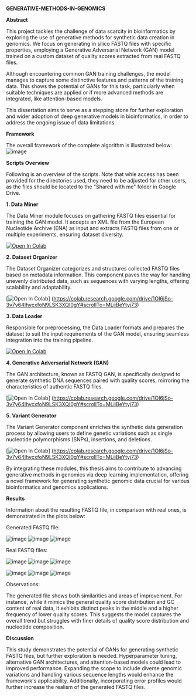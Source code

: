 **GENERATIVE-METHODS-IN-GENOMICS**

**Abstract**

This project tackles the challenge of data scarcity in bioinformatics by exploring the use of generative methods for synthetic data creation in genomics. We focus on generating in silico FASTQ files with specific properties, employing a Generative Adversarial Network (GAN) model trained on a custom dataset of quality scores extracted from real FASTQ files. 

Although encountering common GAN training challenges, the model manages to capture some distinctive features and patterns of the  training data. This shows the potential of GANs for this task, particularly when suitable techniques are applied or if  more advanced methods are integrated, like attention-based models. 

This dissertation aims to serve as a stepping stone for further exploration and wider adoption of deep generative models in bioinformatics, in order to address the ongoing issue of data limitations.

**Framework**

The overall framework of the complete algorithm is illustrated below:
![image](https://github.com/user-attachments/assets/ce45287a-fe6e-48ce-b702-94f9f615421f)

**Scripts Overview**

Following is an overview of the scripts. Note that whle access has been provided for the directories used, they need to be adjusted for other users, as the files should be located to the "Shared with me" folder in Google Drive.

**1. Data Miner**

The Data Miner module focuses on gathering FASTQ files essential for training the GAN model. It accepts an XML file from the European Nucleotide Archive (ENA) as input and extracts FASTQ files from one or multiple experiments, ensuring dataset diversity.

[![Open In Colab](https://colab.research.google.com/assets/colab-badge.svg)](https://colab.research.google.com/drive/1lTVYho1DjXxlDX304Kd6xIDXjlq4s_lu)

**2. Dataset Organizer**

The Dataset Organizer categorizes and structures collected FASTQ files based on metadata information. This component paves the way for handling unevenly distributed data, such as sequences with varying lengths, offering scalability and adaptability.

[![Open In Colab](https://colab.research.google.com/assets/colab-badge.svg)]
(https://colab.research.google.com/drive/1OI6jSo-3v7y64IhycxfoN9LSK3XQI0gY#scrollTo=MLiiBeYtyj73)

**3. Data Loader**

Responsible for preprocessing, the Data Loader formats and prepares the dataset to suit the input requirements of the GAN model, ensuring seamless integration into the training pipeline.

[![Open In Colab](https://colab.research.google.com/assets/colab-badge.svg)](https://colab.research.google.com/drive/1aFsMNGM69FfGGLU0lyLsa6G3YTgu0Alj)

**4. Generative Adversarial Network (GAN)**

The GAN architecture, known as FASTQ GAN, is specifically designed to generate synthetic DNA sequences paired with quality scores, mirroring the characteristics of authentic FASTQ files.

[![Open In Colab](https://colab.research.google.com/assets/colab-badge.svg)]
(https://colab.research.google.com/drive/1OI6jSo-3v7y64IhycxfoN9LSK3XQI0gY#scrollTo=MLiiBeYtyj73)

**5. Variant Generator**

The Variant Generator component enriches the synthetic data generation process by allowing users to define genetic variations such as single nucleotide polymorphisms (SNPs), insertions, and deletions.

[![Open In Colab](https://colab.research.google.com/assets/colab-badge.svg)]
(https://colab.research.google.com/drive/1OI6jSo-3v7y64IhycxfoN9LSK3XQI0gY#scrollTo=MLiiBeYtyj73)

By integrating these modules, this thesis aims to contribute to advancing generative methods in genomics via deep learning implementation, offering a novel framework for generating synthetic genomic data crucial for various bioinformatics and genomics applications.

**Results**

Information about the resulting FASTQ file, in comparison with real ones, is demonstrated in the plots below:

Generated FASTQ file:

![image](https://github.com/user-attachments/assets/2cc9c5b7-89dc-48b3-8a58-7e6ceaf498a1)
![image](https://github.com/user-attachments/assets/399e93a1-c7a0-48fc-84ba-2a1591de0580)
![image](https://github.com/user-attachments/assets/7f012dae-8688-4994-b568-5ab0d71acc15)

Real FASTQ files:

![image](https://github.com/user-attachments/assets/b89113d8-c6c5-42d0-9dcc-45c4ba114fa2)
![image](https://github.com/user-attachments/assets/15a6299f-dc4d-4e81-8405-7925202ac36a)
![image](https://github.com/user-attachments/assets/fc9d5dba-5db5-4158-9448-8015991b2ee4)

![image](https://github.com/user-attachments/assets/cb9d600a-7e0d-404e-b2aa-a438a492e211)
![image](https://github.com/user-attachments/assets/6346ae07-0a48-4c3e-a635-45689d6b9453)
![image](https://github.com/user-attachments/assets/b5c329ec-2be6-46dc-8087-0ef8ef546d10)

Observations:

The generated file shows both similarities and areas of improvement. For instance, while it mimics the general quality score distribution and GC content of real data, it exhibits distinct peaks in the middle and a higher frequency of lower quality scores. This suggests the model captures the overall trend but struggles with finer details of quality score distribution and nucleotide composition.

**Discussion**

This study demonstrates the potential of GANs for generating synthetic FASTQ files, but further exploration is needed. Hyperparameter tuning, alternative GAN architectures, and attention-based models could lead to improved performance. Expanding the scope to include diverse genomic variations and handling various sequence lengths would enhance the framework's applicability. Additionally, incorporating error profiles would further increase the realism of the generated FASTQ files.
